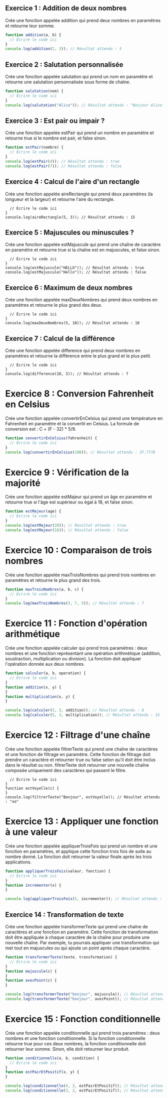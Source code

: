 ## Exercice 1 : Addition de deux nombres

Crée une fonction appelée addition qui prend deux nombres en paramètres et retourne leur somme.

```JavaScript
function addition(a, b) {
  // Écrire le code ici
}
console.log(addition(2, 3)); // Résultat attendu : 5
```


## Exercice 2 : Salutation personnalisée

Crée une fonction appelée salutation qui prend un nom en paramètre et retourne une salutation personnalisée sous forme de chaîne.

```JavaScript
function salutation(nom) {
  // Écrire le code ici
}
console.log(salutation("Alice")); // Résultat attendu : "Bonjour Alice"
```


## Exercice 3 : Est pair ou impair ?

Crée une fonction appelée estPair qui prend un nombre en paramètre et retourne true si le nombre est pair, et false sinon.

```JavaScript
function estPair(nombre) {
  // Écrire le code ici
}
console.log(estPair(4)); // Résultat attendu : true
console.log(estPair(7)); // Résultat attendu : false
```


## Exercice 4 : Calcul de l'aire d'un rectangle

Crée une fonction appelée aireRectangle qui prend deux paramètres (la longueur et la largeur) et retourne l'aire du rectangle.

```JavaScriptfunction aireRectangle(longueur, largeur) {
  // Écrire le code ici
}
console.log(aireRectangle(5, 3)); // Résultat attendu : 15
```


## Exercice 5 : Majuscules ou minuscules ?

Crée une fonction appelée estMajuscule qui prend une chaîne de caractère en paramètre et retourne true si la chaîne est en majuscules, et false sinon.

```JavaScriptfunction estMajuscule(chaine) {
  // Écrire le code ici
}
console.log(estMajuscule("HELLO")); // Résultat attendu : true
console.log(estMajuscule("Hello")); // Résultat attendu : false
```


## Exercice 6 : Maximum de deux nombres

Crée une fonction appelée maxDeuxNombres qui prend deux nombres en paramètres et retourne le plus grand des deux.

```JavaScriptfunction maxDeuxNombres(a, b) {
  // Écrire le code ici
}
console.log(maxDeuxNombres(5, 10)); // Résultat attendu : 10
```


## Exercice 7 : Calcul de la différence

Crée une fonction appelée difference qui prend deux nombres en paramètres et retourne la différence entre le plus grand et le plus petit.

```JavaScriptfunction difference(a, b) {
  // Écrire le code ici
}
console.log(difference(10, 3)); // Résultat attendu : 7
```


# Exercice 8 : Conversion Fahrenheit en Celsius

Crée une fonction appelée convertirEnCelsius qui prend une température en Fahrenheit en paramètre et la convertit en Celsius. La formule de conversion est : C = (F - 32) * 5/9.

```JavaScript
function convertirEnCelsius(fahrenheit) {
  // Écrire le code ici
}
console.log(convertirEnCelsius(100)); // Résultat attendu : 37.7778
```


# Exercice 9 : Vérification de la majorité

Crée une fonction appelée estMajeur qui prend un âge en paramètre et retourne true si l'âge est supérieur ou égal à 18, et false sinon.

```JavaScript
function estMajeur(age) {
  // Écrire le code ici
}
console.log(estMajeur(20)); // Résultat attendu : true
console.log(estMajeur(16)); // Résultat attendu : false
```


# Exercice 10 : Comparaison de trois nombres

Crée une fonction appelée maxTroisNombres qui prend trois nombres en paramètres et retourne le plus grand des trois.

```JavaScript
function maxTroisNombres(a, b, c) {
  // Écrire le code ici
}
console.log(maxTroisNombres(3, 7, 5)); // Résultat attendu : 7
```

# Exercice 11 : Fonction d'opération arithmétique

Crée une fonction appelée calculer qui prend trois paramètres : deux nombres et une fonction représentant une opération arithmétique (addition, soustraction, multiplication ou division). La fonction doit appliquer l'opération donnée aux deux nombres.

```JavaScript
function calculer(a, b, operation) {
  // Écrire le code ici
}
function addition(x, y) {
}
function multiplication(x, y) {
}

console.log(calculer(5, 3, addition)); // Résultat attendu : 8
console.log(calculer(5, 3, multiplication)); // Résultat attendu : 15
```

# Exercice 12 : Filtrage d'une chaîne

Crée une fonction appelée filtrerTexte qui prend une chaîne de caractères et une fonction de filtrage en paramètre. Cette fonction de filtrage doit prendre un caractère et retourner true ou false selon qu'il doit être inclus dans le résultat ou non. filtrerTexte doit retourner une nouvelle chaîne composée uniquement des caractères qui passent le filtre.

```JavaScriptfunction filtrerTexte(chaine, filtre) {
  // Écrire le code ici
}
function estVoyelle(c) {
}
console.log(filtrerTexte("Bonjour", estVoyelle)); // Résultat attendu : "oo"
```

# Exercice 13 : Appliquer une fonction à une valeur

Crée une fonction appelée appliquerTroisFois qui prend un nombre et une fonction en paramètres, et applique cette fonction trois fois de suite au nombre donné. La fonction doit retourner la valeur finale après les trois applications.

```JavaScript
function appliquerTroisFois(valeur, fonction) {
  // Écrire le code ici
}
function incrementer(x) {
}

console.log(appliquerTroisFois(5, incrementer)); // Résultat attendu : 8
```

## Exercice 14 : Transformation de texte

Crée une fonction appelée transformerTexte qui prend une chaîne de caractères et une fonction en paramètre. Cette fonction de transformation doit être appliquée à chaque caractère de la chaîne pour produire une nouvelle chaîne. Par exemple, tu pourrais appliquer une transformation qui met tout en majuscules ou qui ajoute un point après chaque caractère.

```JavaScript
function transformerTexte(texte, transformation) {
  // Écrire le code ici
}
function majuscule(c) {
}
function avecPoint(c) {
}

console.log(transformerTexte("bonjour", majuscule)); // Résultat attendu : "BONJOUR"
console.log(transformerTexte("bonjour", avecPoint)); // Résultat attendu : "b.o.n.j.o.u.r."
```

# Exercice 15 : Fonction conditionnelle

Crée une fonction appelée conditionnelle qui prend trois paramètres : deux nombres et une fonction conditionnelle. Si la fonction conditionnelle retourne true pour ces deux nombres, la fonction conditionnelle doit retourner leur somme. Sinon, elle doit retourner leur produit.

```JavaScript
function conditionnelle(a, b, condition) {
  // Écrire le code ici
}
function estPairEtPositif(x, y) {
}

console.log(conditionnelle(4, 2, estPairEtPositif)); // Résultat attendu : 6 (car la condition est remplie)
console.log(conditionnelle(3, 2, estPairEtPositif)); // Résultat attendu : 6 (car la condition échoue, donc produit)
```

